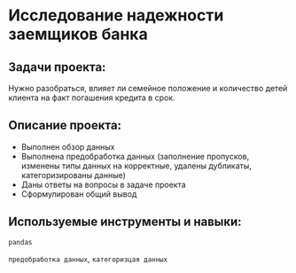 # Исследование надежности заемщиков банка

## Задачи проекта:
Нужно разобраться, влияет ли семейное положение и количество детей клиента на факт погашения кредита в срок. 

## Описание проекта:
* Выполнен обзор данных
* Выполнена предобработка данных (заполнение пропусков, изменены типы данных на корректные, удалены дубликаты, категоризированы данные)
* Даны ответы на вопросы в задаче проекта
* Сформулирован общий вывод


## Используемые инструменты и навыки:
`pandas`

`предобработка данных`, `категоризцая данных`


